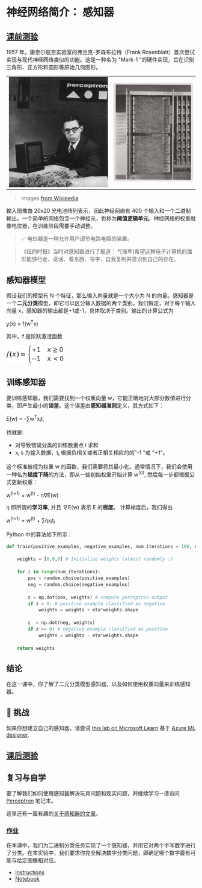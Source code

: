 # 神经网络简介： 感知器

## [课前测验](https://red-field-0a6ddfd03.1.azurestaticapps.net/quiz/103)

1957 年，康奈尔航空实验室的弗兰克-罗森布拉特（Frank Rosenblatt）首次尝试实现与现代神经网络类似的功能。这是一种名为 "Mark-1 "的硬件实现，旨在识别三角形、正方形和圆形等原始几何图形。

|      |      |
|--------------|-----------|
|<img src='images/Rosenblatt-wikipedia.jpg' alt='Frank Rosenblatt'/> | <img src='images/Mark_I_perceptron_wikipedia.jpg' alt='The Mark 1 Perceptron' />|

> Images [from Wikipedia](https://en.wikipedia.org/wiki/Perceptron)

输入图像由 20x20 光电池阵列表示，因此神经网络有 400 个输入和一个二进制输出。一个简单的网络包含一个神经元，也称为**阈值逻辑单元**。神经网络的权重就像电位器，在训练阶段需要手动调整。

> ✅ 电位器是一种允许用户调节电路电阻的装置。

> 《纽约时报》当时对感知器进行了报道： *[海军]希望这种电子计算机的雏形能够行走、说话、看东西、写字、自我复制并意识到自己的存在。

## 感知器模型

假设我们的模型有 N 个特征，那么输入向量就是一个大小为 N 的向量。感知器是一个**二元分类**模型，即它可以区分输入数据的两个类别。我们假定，对于每个输入向量 x，感知器的输出都是+1或-1，具体取决于类别。输出的计算公式为

y(x) = f(w<sup>T</sup>x)

其中，f 是阶跃激活函数

<!-- img src="http://www.sciweavers.org/tex2img.php?eq=f%28x%29%20%3D%20%5Cbegin%7Bcases%7D%0A%20%20%20%20%20%20%20%20%20%2B1%20%26%20x%20%5Cgeq%200%20%5C%5C%0A%20%20%20%20%20%20%20%20%20-1%20%26%20x%20%3C%200%0A%20%20%20%20%20%20%20%5Cend%7Bcases%7D%20%5C%5C%0A&bc=White&fc=Black&im=jpg&fs=12&ff=arev&edit=0" align="center" border="0" alt="f(x) = \begin{cases} +1 & x \geq 0 \\ -1 & x < 0 \end{cases} \\" width="154" height="50" / -->
<img src="images/activation-func.png"/>

## 训练感知器

要训练感知器，我们需要找到一个权重向量 w，它能正确地对大部分数值进行分类，即产生最小的**误差**。这个误差由**感知器准则**定义，其方式如下：

E(w) = -&sum;w<sup>T</sup>x<sub>i</sub>t<sub>i</sub>

也就是:

* 对导致错误分类的训练数据点 i 求和
* x<sub>i</sub> s 为输入数据，t<sub>i</sub> 根据负相关或者正相关相应的的"-1 "或 "+1"。

这个标准被视为权重 w 的函数，我们需要将其最小化。通常情况下，我们会使用一种名为**梯度下降**的方法，即从一些初始权重开始计算 w<sup>(0)</sup>, 然后每一步都根据公式更新权重：

w<sup>(t+1)</sup> = w<sup>(t)</sup> - &eta;&nabla;E(w)

 &eta; 即所谓的**学习率**, 并且 &nabla;E(w) 表示 E 的**梯度**。 计算梯度后，我们得出

w<sup>(t+1)</sup> = w<sup>(t)</sup> + &sum;&eta;x<sub>i</sub>t<sub>i</sub>

Python 中的算法如下所示：

```python
def train(positive_examples, negative_examples, num_iterations = 100, eta = 1):

    weights = [0,0,0] # Initialize weights (almost randomly :)
        
    for i in range(num_iterations):
        pos = random.choice(positive_examples)
        neg = random.choice(negative_examples)

        z = np.dot(pos, weights) # compute perceptron output
        if z < 0: # positive example classified as negative
            weights = weights + eta*weights.shape

        z  = np.dot(neg, weights)
        if z >= 0: # negative example classified as positive
            weights = weights - eta*weights.shape

    return weights
```

## 结论

在这一课中，你了解了二元分类模型感知器，以及如何使用权重向量来训练感知器。

## 🚀 挑战

如果你想建立自己的感知器，请尝试 [this lab on Microsoft Learn](https://docs.microsoft.com/en-us/azure/machine-learning/component-reference/two-class-averaged-perceptron?WT.mc_id=academic-77998-cacaste) 基于 [Azure ML designer](https://docs.microsoft.com/en-us/azure/machine-learning/concept-designer?WT.mc_id=academic-77998-cacaste).

## [课后测验](https://red-field-0a6ddfd03.1.azurestaticapps.net/quiz/203)

## 复习与自学

要了解我们如何使用感知器解决玩具问题和现实问题，并继续学习--请访问 [Perceptron](Perceptron.ipynb) 笔记本。

这里还有一篇有趣的[关于感知器的文章](https://towardsdatascience.com/what-is-a-perceptron-basics-of-neural-networks-c4cfea20c590)。

### [作业](lab/README.md)

在本课中，我们为二进制分类任务实现了一个感知器，并用它对两个手写数字进行了分类。在本实验中，我们要求你完全解决数字分类问题，即确定哪个数字最有可能与给定图像相对应。

* [Instructions](lab/README.md)
* [Notebook](lab/PerceptronMultiClass.ipynb)
